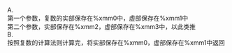 A.<br>
第一个参数，复数的实部保存在%xmm0中，虚部保存在%xmm1中<br>
第二个参数，实部保存在%xmm2，虚部保存在%xmm3中，以此类推<br>
B.<br>
按照复数的计算法则计算完，将实部保存在%xmm0，虚部保存在%xmm1中返回<br>